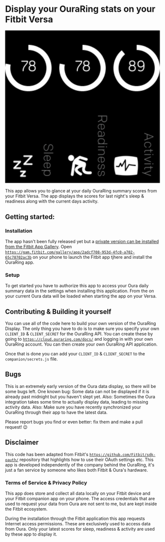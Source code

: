 # Display your OuraRing stats on your Fitbit Versa

![](images/screenshot.png)

This app allows you to glance at your daily OuraRing summary scores from your Fitbit Versa. The app displays the scores for last night's sleep & readiness along with the current days activity.

## Getting started:

### Installation
The app hasn't been fully released yet but a [private version can be installed from the Fitbit App Gallery](https://gam.fitbit.com/gallery/app/2adcf708-953d-4fc0-a702-65c78702ac3b). Open [`https://gam.fitbit.com/gallery/app/2adcf708-953d-4fc0-a702-65c78702ac3b`](https://gam.fitbit.com/gallery/app/2adcf708-953d-4fc0-a702-65c78702ac3b) on your phone to launch the Fitbit app tjhere and install the OuraRing app.

### Setup
To get started you have to authorize this app to access your Oura daily summary data in the settings when installing this application. From the on your current Oura data will be loaded when starting the app on your Versa.

## Contributing & Building it yourself
You can use all of the code here to build your own version of the OuraRing Display. The only thing you have to do is to make sure you specify your own `CLIENT_ID` & `CLIENT_SECRET` for the OuraRing API. You can create these by going to [`https://cloud.ouraring.com/docs/`](https://cloud.ouraring.com/docs/) and logging in with your own OuraRing account. You can then create your own OuraRing API application.

Once that is done you can add your `CLIENT_ID` & `CLIENT_SECRET` to the `companion/secrets.js` file.

## Bugs
This is an extremely early version of the Oura data display, so there will be some bugs left. One known bug: Some data can not be displayed if it is already past midnight but you haven't slept yet. Also: Sometimes the Oura integration takes some time to actually display data, leading to missing activity data. Also: Make sure you have recently synchronized your OuraRing through their app to have the latest data.

Please report bugs you find or even better: fix them and make a pull request! 😉

## Disclaimer
This code has been adapted from Fitbit's [`https://github.com/Fitbit/sdk-oauth/`](https://github.com/Fitbit/sdk-oauth/) repository that highlights how to use their OAuth settings etc. This app is developed independently of the company behind the OuraRing, it's just a fan service by someone who likes both Fitbit & Oura's hardware.

### Terms of Service & Privacy Policy
This app does store and collect all data locally on your Fitbit device and your Fitbit companion app on your phone. The access credentials that are used to request your data from Oura are not sent to me, but are kept inside the Fitbit ecosystem.

During the installation through the Fitbit application this app requests Internet access permissions. These are exclusively used to access data from Oura. Only your latest scores for sleep, readiness & activity are used by these app to display it.
